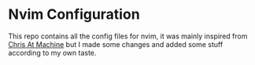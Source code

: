 # Nvim Configuration


This repo contains all the config files for nvim, it was mainly inspired from [Chris At Machine](https://github.com/ChristianChiarulli/) but I made some changes and added some stuff according to my own taste.
